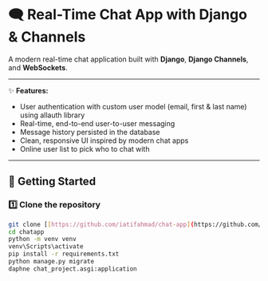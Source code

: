 # 🗨️ Real-Time Chat App with Django & Channels

A modern real-time chat application built with **Django**, **Django Channels**, and **WebSockets**.

---

✨ **Features:**

* User authentication with custom user model (email, first & last name) using  allauth library
* Real-time, end-to-end user-to-user messaging
* Message history persisted in the database
* Clean, responsive UI inspired by modern chat apps
* Online user list to pick who to chat with

---

## 🚀 Getting Started

### 1️⃣ Clone the repository

```bash
git clone [[https://github.com/iatifahmad/chat-app](https://github.com/iatifahmad/chat-app))](https://github.com/iatifahmad/chat-app)
cd chatapp
python -m venv venv
venv\Scripts\activate
pip install -r requirements.txt
python manage.py migrate
daphne chat_project.asgi:application
